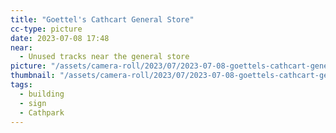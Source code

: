 ```yaml
---
title: "Goettel's Cathcart General Store"
cc-type: picture
date: 2023-07-08 17:48
near:
  - Unused tracks near the general store
picture: "/assets/camera-roll/2023/07/2023-07-08-goettels-cathcart-general-store/20230709_004844004_iOS.jpg"
thumbnail: "/assets/camera-roll/2023/07/2023-07-08-goettels-cathcart-general-store/20230709_004844004_iOS-thumbnail.jpg"
tags:
  - building
  - sign
  - Cathpark
---
```


